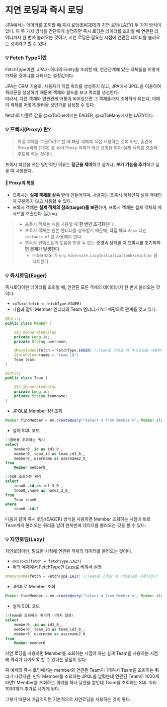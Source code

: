 # 지연 로딩과 즉시 로딩

JPA에서는 데이터를 조회할 때 즉시 로딩(EAGER)과 지연 로딩(LAZY) 두 가지 방식이 있다. 이 두 가지 방식을 간단하게 설명하면 즉시 로딩은 데이터를 조회할 때 연관된 데이터까지 한 번에 불러오는 것이고, 지연 로딩은 필요한 시점에 연관된 데이터를 불러오는 것이라고 할 수 있다.

### 💡 Fetch Type이란

FetchType이란, JPA가 하나의 Entity를 조회할 때, 연관관계에 있는 객체들을 어떻게 가져올 것이냐를 나타내는 설정값이다.

JPA는 ORM 기술로, 사용자가 직접 쿼리를 생성하지 않고, JPA에서 JPQL을 이용하여 쿼리문을 생성하기 때문에 객체와 필드를 보고 쿼리를 생성한다.  
따라서, 다른 객체와 연관관계 매핑이 되어있으면 그 객체들까지 조회하게 되는데, 이때 이 객체를 어떻게 불러올 것인가를 설정할 수 있다.

fetch의 디폴트 값을 @xxToOne에서는 EAGER, @xxToMany에서는 LAZY이다.

### 💡 프록시(Proxy) 란?
> 특정 객체를 호출하려고 할 때 해당 객체에 직접 요청하는 것이 아닌, 중간에 Proxy객체 (가짜) 를 두어 Proxy 객체가 대신 요청을 받아 실제 객체를 호출해 주도록 하는 것이다. 

프록시 패턴을 쓰는 일반적인 이유는 **접근을 제어**하고 싶거나, **부가 기능을 추가**하고 싶을 때 사용한다. 

#### 📌 Proxy의 특징
- 프록시는 **실제 객체를 상속** 받아 만들어지며, 사용자는 프록시 객체인지 실제 객체인지 구분하지 않고 사용할 수 있다. 
- 프록시 객체는 **실제 객체의 참조(target)를 보관**하며, 프록시 객체는 실제 객체의 메서드를 호출한다. 
![img](https://velog.velcdn.com/images/bagt/post/206a9736-8f30-41b9-aa2d-6cc8d4fb4bd3/image.png)
> - 프록시 객체는 처음 사용할 때 **한 번만 초기화**된다.
> - 프록시 객체는 원본 엔티티를 상속받기 때문에, **타입 체크 시** `==` 대신 `instance of` 를 사용해야 한다. 
> - 영속성 컨텍스트의 도움을 받을 수 없는 **준영속 상태일 때 프록시를 초기화하면 문제가 발생한다.**
> 	- Hibernate 가 `org.hibernate.LazyInitializationExceiption` 을 터트린다. 




### 💡 즉시로딩(Eager)

즉시로딩이란 데이터를 조회할 때, 연관된 모든 객체의 데이터까지 한 번에 불러오는 것이다.

- `xxToxx(fetch = fetchType.EAGER)`
- 다음과 같이 Member 엔티티와 Team 엔티티가 N:1 매핑으로 관계를 맺고 있다.

```java
@Entity
public class Member {

    @Id @GeneratedValue
    private Long id;
    private String username;

    @ManyToOne(fetch = FetchType.EAGER) //Team을 조회할 때 즉시로딩을 사용하곘다!
    @JoinColumn(name = "team_id")
    Team team;
}

@Entity
public class Team {

    @Id @GeneratedValue
    private Long id;
    private String teamname;
}
```

- JPQL로 Member 1건 조회

```java
Member findMember = em.createQuery("select m from Member m", Member.class).getSingleResult();
```

- 실제 SQL 코드

```sql
//멤버를 조회하는 쿼리
select
    member0_.id as id1_0_,
    member0_.team_id as team_id3_0_,
    member0_.username as username2_0_ 
from
    Member member0_

//팀을 조회하는 쿼리
select
    team0_.id as id1_3_0_,
    team0_.name as name2_3_0_ 
from
    Team team0_ 
where
    team0_.id=?
```

다음과 같이 즉시 로딩(EAGER) 방식을 사용하면 Member 조회하는 시점에 바로 Team까지 불러오는 쿼리를 날려 한꺼번에 데이터를 불러오는 것을 볼 수 있다.

### 💡 지연로딩(Lazy)

지연로딩이란, 필요한 시점에 연관된 객체의 데이터를 불러오는 것이다.

- `@xxToxx(fetch = fetchType.LAZY)`
- 위의 예제에서 FetchType만 Lazy로 바꿔서 실행

```java
@ManyToOne(fetch = FetchType.LAZY) //Team을 조회할 때 지연로딩을 사용하곘다!
```

- JPQL로 Member 조회

```java
Member findMember = em.createQuery("select m from Member m", Member.class).getSingleResult();
```

- 실제 SQL 코드

```sql
//Team을 조회하는 쿼리가 나가지 않음!
select
    member0_.id as id1_0_,
    member0_.team_id as team_id3_0_,
    member0_.username as username2_0_ 
from
    Member member0_
```

지연 로딩을 사용하면 Member를 조회하는 시점이 아닌 실제 Team을 사용하는 시점에 쿼리가 나가도록 할 수 있다는 장점이 있다.

위 예제의 즉시 로딩에서는 member와 연관된 Team이 1개여서 Team을 조회하는 쿼리가 나갔지만, 만약 Member를 조회하는 JPQL을 날렸는데 연관된 Team이 1000개라면? Member를 조회하는 쿼리를 하나 날렸을 뿐인데 Team을 조회하는 SQL 쿼리 1000개가 추가로 나가게 된다.

그렇기 때문에 가급적이면 기본적으로 지연로딩을 사용하는 것이 좋다.